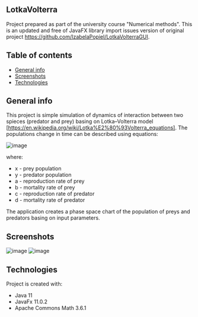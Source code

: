 ## LotkaVolterra
Project prepared as part of the university course "Numerical methods". This is an updated and free of JavaFX library import issues version of original project https://github.com/IzabelaPopiel/LotkaVolterraGUI. 

## Table of contents
* [General info](#general-info)
* [Screenshots](#screenshots)
* [Technologies](#technologies)

## General info
This project is simple simulation of dynamics of interaction between two spieces (predator and prey) basing on Lotka–Volterra model [https://en.wikipedia.org/wiki/Lotka%E2%80%93Volterra_equations].
The populations change in time can be described using equations:

![image](https://user-images.githubusercontent.com/44273512/121685133-dec5c780-cabf-11eb-8fbe-1a77717cfd0e.png)

where:
* x - prey population
* y - predator population
* a - reproduction rate of prey
* b - mortality rate of prey
* c - reproduction rate of predator
* d - mortality rate of predator

The application creates a phase space chart of the population of preys and predators basing on input parameters.

## Screenshots
![image](https://user-images.githubusercontent.com/44273512/121686101-09fce680-cac1-11eb-98dc-5a856407f344.png)
![image](https://user-images.githubusercontent.com/44273512/121686367-5c3e0780-cac1-11eb-806e-c7e566624a3f.png)


## Technologies
Project is created with:
* Java 11
* JavaFx 11.0.2
* Apache Commons Math 3.6.1
	

